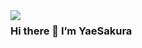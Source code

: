<a href="#">
<img align="left" src="https://github-readme-stats.vercel.app/api?username=YaeSakuraQvQ&include_all_commits=true&show_icons=true&theme=rose&count_private=true&hide_border=true" />
</a>

### Hi there 👋 I’m YaeSakura

<!--
**YaeSakuraQvQ/YaeSakuraQvQ** is a ✨ _special_ ✨ repository because its `README.md` (this file) appears on your GitHub profile.

Here are some ideas to get you started:

- 🔭 I’m currently working on ...
- 🌱 I’m currently learning ...
- 👯 I’m looking to collaborate on ...
- 🤔 I’m looking for help with ...
- 💬 Ask me about ...
- 📫 How to reach me: ...
- 😄 Pronouns: ...
- ⚡ Fun fact: ...
-->

